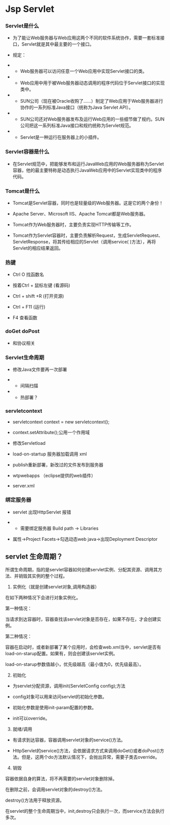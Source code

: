 ﻿﻿# Jsp Servlet### Servlet是什么- 为了能让Web服务器与Web应用这两个不同的软件系统协作，需要一套标准接口，Servlet就是其中最主要的一个接口。- 规定：- - Web服务器可以访问任意一个Web应用中实现Servlet接口的类。- - Web应用中用于被Web服务器动态调用的程序代码位于Servlet接口的实现类中。- - SUN公司（现在被Oracle收购了……）制定了Web应用于Web服务器进行协作的一系列标准Java接口（统称为Java Servlet API）。- - SUN公司还对Web服务器发布及运行Web应用的一些细节做了规约。SUN公司把这一系列标准Java接口和规约统称为Servlet规范。- - Servlet是一种运行在服务器上的小插件。### Servlet容器是什么- 在Servlet规范中，把能够发布和运行JavaWeb应用的Web服务器称为Servlet容器，他的最主要特称是动态执行JavaWeb应用中的Servlet实现类中的程序代码。### Tomcat是什么- Tomcat是Servlet容器，同时也是轻量级的Web服务器。这是它的两个身份！- Apache Server、Microsoft IIS、Apache Tomcat都是Web服务器。- Tomcat作为Web服务器时，主要负责实现HTTP传输等工作。- Tomcat作为Servlet容器时，主要负责解析Request，生成ServletRequest、ServletResponse，将其传给相应的Servlet（调用service( )方法），再将Servlet的相应结果返回。### 热键- Ctrl O 找函数名- 按着Ctrl + 鼠标左键 (看源码)- Ctrl + shift +R (打开资源)- Ctrl + F11 (运行)- F4 查看函数### doGet doPost - 和协议相关### Servlet生命周期- 修改Java文件要再一次部署 - - 间隔扫描 - - 热部署？### servletcontext- servletcontext context = new servletcontext();- context.setAttribute();公用一个作用域	- 修改Servletload- load-on-startup 服务器加载调用 xml- publish重新部署，新改过的文件发布到服务器- wtpwebapps （eclipse提供的web插件）- server.xml### 绑定服务器- servlet 出现HttpServlet 报错 - - 需要绑定服务器  Build path -> Libraries - 属性->Project Facets->勾选动态web java->出现Deployment Descriptor ## servlet 生命周期？ 所谓生命周期，指的是servlet容器如何创建servlet实例、分配其资源、调用其方法、并销毁其实例的整个过程。 1.  实例化（就是创建servlet对象,调用构造器） 在如下两种情况下会进行对象实例化。  第一种情况：当请求到达容器时，容器查找该servlet对象是否存在，如果不存在，才会创建实例。第二种情况：容器在启动时，或者新部署了某个应用时，会检查web.xml当中，servlet是否有 load-on-starup配置。如果有，则会创建该servlet实例。load-on-starup参数值越小，优先级越高（最小值为0，优先级最高）。 2.  初始化- 为servlet分配资源，调用init(ServletConfig config);方法- config对象可以用来访问servlet的初始化参数。- 初始化参数是使用init-param配置的参数。- init可以override。 3.  就绪/调用- 有请求到达容器，容器调用servlet对象的service()方法。- HttpServlet的service()方法，会依据请求方式来调用doGet()或者doPost()方法。但是，这两个do方法默认情况下，会抛出异常，需要子类去override。 4.  销毁容器依据自身的算法，将不再需要的servlet对象删除掉。在删除之前，会调用servlet对象的destroy()方法。destroy()方法用于释放资源。在servlet的整个生命周期当中，init,destroy只会执行一次，而service方法会执行多次。